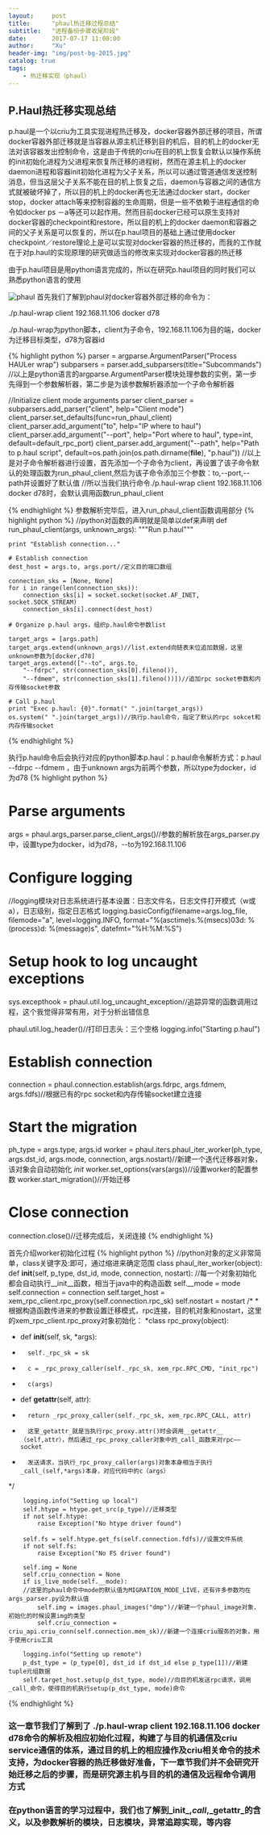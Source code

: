 ```yaml
---
layout:     post
title:      "phaul热迁移过程总结"
subtitle:   "进程备份步骤收尾阶段"
date:       2017-07-17 11:00:00
author:     "Xu"
header-img: "img/post-bg-2015.jpg"
catalog: true
tags:
    - 热迁移实现（phaul）
---
```

## P.Haul热迁移实现总结

p.haul是一个以criu为工具实现进程热迁移及，docker容器外部迁移的项目，所谓docker容器外部迁移就是当容器从源主机迁移到目的机后，目的机上的docker无法对该容器发出控制命令，这是由于传统的criu在目的机上恢复会默认以操作系统的init初始化进程为父进程来恢复所迁移的进程树，然而在源主机上的docker daemon进程和容器init初始化进程为父子关系，所以可以通过管道通信发送控制消息，但当这层父子关系不能在目的机上恢复之后，daemon与容器之间的通信方式就被破坏掉了，所以目的机上的docker再也无法通过docker start，docker stop，docker attach等来控制容器的生命周期，但是一些不依赖于进程通信的命令如docker ps －a等还可以起作用。然而目前docker已经可以原生支持对docker容器的checkpoint和restore，所以目的机上的docker daemon和容器之间的父子关系是可以恢复的，所以在p.haul项目的基础上通过使用docker checkpoint／restore理论上是可以实现对docker容器的热迁移的，而我的工作就在于对p.haul的实现原理的研究做适当的修改来实现对docker容器的热迁移


由于p.haul项目是用python语言完成的，所以在研究p.haul项目的同时我们可以熟悉python语言的使用

![phaul](/img/phaul_client_start.png)
首先我们了解到phaul对docker容器外部迁移的命令为：

./p.haul-wrap client 192.168.11.106 docker d78

./p.haul-wrap为python脚本，client为子命令，192.168.11.106为目的端，docker为迁移目标类型，d78为容器id

{% highlight python %}
parser = argparse.ArgumentParser("Process HAULer wrap")
subparsers = parser.add_subparsers(title="Subcommands")
//以上是python语言的argparse.ArgumentParser模块处理参数的实例，第一步先得到一个参数解析器，第二步是为该参数解析器添加一个子命令解析器

//Initialize client mode arguments parser
client_parser = subparsers.add_parser("client", help="Client mode")
client_parser.set_defaults(func=run_phaul_client)
client_parser.add_argument("to", help="IP where to haul")
client_parser.add_argument("--port", help="Port where to haul", type=int,
	default=default_rpc_port)
client_parser.add_argument("--path", help="Path to p.haul script",
	default=os.path.join(os.path.dirname(__file__), "p.haul"))
//以上是对子命令解析器进行设置，首先添加一个子命令为client，再设置了该子命令默认的处理函数为run_phaul_client,然后为该子命令添加三个参数：to,--port,--path并设置好了默认值
//所以当我们执行命令./p.haul-wrap client 192.168.11.106 docker d78时，会默认调用函数run_phaul_client

{% endhighlight %}
参数解析完毕后，进入run_phaul_client函数调用部分
{% highlight python %}
//python对函数的声明就是简单以def来声明
def run_phaul_client(args, unknown_args):
	"""Run p.haul"""

	print "Establish connection..."

	# Establish connection
	dest_host = args.to, args.port//定义目的端口数组

	connection_sks = [None, None]
	for i in range(len(connection_sks)):
		connection_sks[i] = socket.socket(socket.AF_INET, socket.SOCK_STREAM)
		connection_sks[i].connect(dest_host)

	# Organize p.haul args，组织p.haul命令参数list
	
	target_args = [args.path]
	target_args.extend(unknown_args)//list.extend向链表末位追加数据，这里unknown参数为[docker,d78]
	target_args.extend(["--to", args.to,
		"--fdrpc", str(connection_sks[0].fileno()),
		"--fdmem", str(connection_sks[1].fileno())])//追加rpc socket参数和内存传输socket参数

	# Call p.haul
	print "Exec p.haul: {0}".format(" ".join(target_args))
	os.system(" ".join(target_args))//执行p.haul命令，指定了默认的rpc sokcet和内存传输socket
{% endhighlight %}

执行p.haul命令后会执行对应的python脚本p.haul：p.haul命令解析方式：p.haul <type> <id> --fdrpc <fd> --fdmem <fd>，由于unknown args为前两个参数，所以type为docker，id为d78
{% highlight python %}
# Parse arguments
args = phaul.args_parser.parse_client_args()//参数的解析放在args_parser.py中，设置type为docker，id为d78，--to为192.168.11.106

# Configure logging
//logging模块对日志系统进行基本设置：日志文件名，日志文件打开模式（w或a），日志级别，指定日志格式
logging.basicConfig(filename=args.log_file, filemode="a", level=logging.INFO,
	format="%(asctime)s.%(msecs)03d: %(process)d: %(message)s",
	datefmt="%H:%M:%S")

# Setup hook to log uncaught exceptions
sys.excepthook = phaul.util.log_uncaught_exception//追踪异常的函数调用过程，这个我觉得非常有用，对于分析出错信息

phaul.util.log_header()//打印日志头：三个空格
logging.info("Starting p.haul")

# Establish connection
connection = phaul.connection.establish(args.fdrpc, args.fdmem, args.fdfs)//根据已有的rpc socket和内存传输socket建立连接

# Start the migration
ph_type = args.type, args.id
worker = phaul.iters.phaul_iter_worker(ph_type, args.dst_id, args.mode,
	connection, args.nostart)//新建一个迭代迁移器对象，该对象会自动初始化 _init_
worker.set_options(vars(args))//设置worker的配置参数
worker.start_migration()//开始迁移

# Close connection
connection.close()//迁移完成后，关闭连接
{% endhighlight %}

首先介绍worker初始化过程
{% highlight python %}
//python对象的定义非常简单，class关键字及:即可，通过缩进来确定范围
class phaul_iter_worker(object):
def __init__(self, p_type, dst_id, mode, connection, nostart):
//每一个对象初始化都会自动执行__init__函数，相当于java中的构造函数
		self.__mode = mode
		self.connection = connection
		self.target_host = xem_rpc_client.rpc_proxy(self.connection.rpc_sk)
		self.nostart = nostart
/*
*根据构造函数传进来的参数设置迁移模式，rpc连接，目的机对象和nostart，这里的xem_rpc_client.rpc_proxy对象初始化：
*class rpc_proxy(object):
*  def __init__(self, sk, *args):
*      	self._rpc_sk = sk
*		c = _rpc_proxy_caller(self._rpc_sk, xem_rpc.RPC_CMD, "init_rpc")
*		c(args)
*  def __getattr__(self, attr):
*		return _rpc_proxy_caller(self._rpc_sk, xem_rpc.RPC_CALL, attr)
*		这里_getattr_就是当执行rpc_proxy.attr()时会调用__getattr__（self,attr），然后通过_rpc_proxy_caller对象中的_call_函数来对rpc——socket
*		发送请求，当执行_rpc_proxy_caller(args)对象本身相当于执行_call_(self,*args)本身，对应代码中的c（args）
*/
	
	
		logging.info("Setting up local")
		self.htype = htype.get_src(p_type)//迁移类型
		if not self.htype:
			raise Exception("No htype driver found")

		self.fs = self.htype.get_fs(self.connection.fdfs)//设置文件系统
		if not self.fs:
			raise Exception("No FS driver found")

		self.img = None
		self.criu_connection = None
		if is_live_mode(self.__mode):
		//这里的phaul命令中mode的默认值为MIGRATION_MODE_LIVE，还有许多参数均在args_parser.py设为默认值
			self.img = images.phaul_images("dmp")//新建一个phaul_image对象，初始化的时候设置img的类型			     
			self.criu_connection = criu_api.criu_conn(self.connection.mem_sk)//新建一个连接criu服务的对象，用于使用criu工具

		logging.info("Setting up remote")
		p_dst_type = (p_type[0], dst_id if dst_id else p_type[1])//新建tuple元组数据
		self.target_host.setup(p_dst_type, mode)//向目的机发送rpc请求，调用_call_命令，使得目的机执行setup(p_dst_type, mode)命令
{% endhighlight %}

### 这一章节我们了解到了 ./p.haul-wrap client 192.168.11.106 docker d78命令的解析及相应初始化过程，构建了与目的机通信及criu service通信的体系，通过目的机上的相应操作及criu相关命令的技术支持，为docker容器的热迁移做好准备，下一章节我们并不会研究开始迁移之后的步骤，而是研究源主机与目的机的通信及远程命令调用方式

### 在python语言的学习过程中，我们也了解到_init_,_call_,_getattr_的含义，以及参数解析的模块，日志模块，异常追踪实现，等内容
